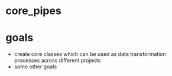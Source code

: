 # core_pipes

# goals

* create core classes which can be used as data transformation processes across different projects
* some other goals
